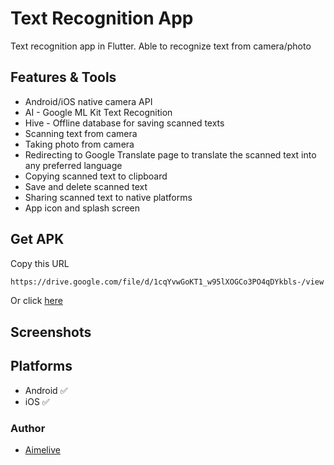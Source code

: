 # Text Recognition App

Text recognition app in Flutter. Able to recognize text from camera/photo

## Features & Tools
- Android/iOS native camera API
- AI - Google ML Kit Text Recognition
- Hive - Offline database for saving scanned texts
- Scanning text from camera
- Taking photo from camera
- Redirecting to Google Translate page to translate the scanned text into any preferred language
- Copying scanned text to clipboard 
- Save and delete scanned text
- Sharing scanned text to native platforms
- App icon and splash screen
## Get APK
Copy this URL
```bash
https://drive.google.com/file/d/1cqYvwGoKT1_w95lXOGCo3PO4qDYkbls-/view
```
Or click [here](https://drive.google.com/file/d/1cqYvwGoKT1_w95lXOGCo3PO4qDYkbls-/view?usp=sharing)
## Screenshots

## Platforms
- Android ✅
- iOS ✅
### Author
- [Aimelive](https://github.com/aimelive)

